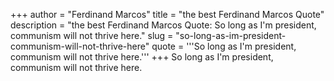 +++
author = "Ferdinand Marcos"
title = "the best Ferdinand Marcos Quote"
description = "the best Ferdinand Marcos Quote: So long as I'm president, communism will not thrive here."
slug = "so-long-as-im-president-communism-will-not-thrive-here"
quote = '''So long as I'm president, communism will not thrive here.'''
+++
So long as I'm president, communism will not thrive here.

